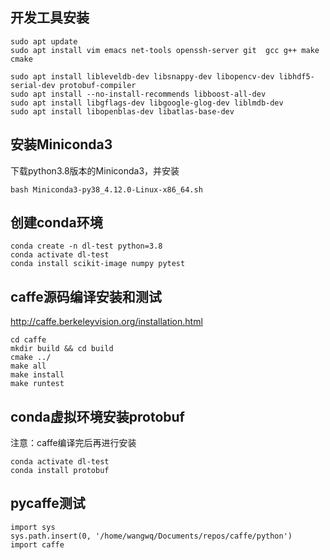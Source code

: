 ## 开发工具安装
```
sudo apt update
sudo apt install vim emacs net-tools openssh-server git  gcc g++ make cmake
```

```
sudo apt install libleveldb-dev libsnappy-dev libopencv-dev libhdf5-serial-dev protobuf-compiler
sudo apt install --no-install-recommends libboost-all-dev
sudo apt install libgflags-dev libgoogle-glog-dev liblmdb-dev
sudo apt install libopenblas-dev libatlas-base-dev
```

## 安装Miniconda3
下载python3.8版本的Miniconda3，并安装
```
bash Miniconda3-py38_4.12.0-Linux-x86_64.sh
```

## 创建conda环境
```
conda create -n dl-test python=3.8
conda activate dl-test
conda install scikit-image numpy pytest
```

## caffe源码编译安装和测试
http://caffe.berkeleyvision.org/installation.html
```
cd caffe
mkdir build && cd build
cmake ../
make all
make install
make runtest
```

## conda虚拟环境安装protobuf
注意：caffe编译完后再进行安装
```
conda activate dl-test
conda install protobuf
```

## pycaffe测试
```
import sys
sys.path.insert(0, '/home/wangwq/Documents/repos/caffe/python')
import caffe
```
